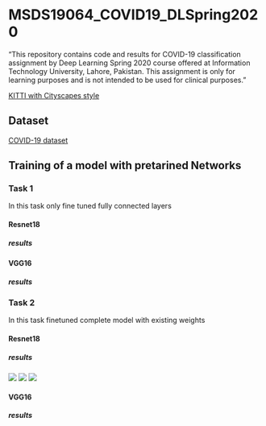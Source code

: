# MSDS19064_COVID19_DLSpring2020
“This repository contains code and results for COVID-19 classification assignment by Deep Learning Spring 2020 course offered at Information Technology University, Lahore, Pakistan. This assignment is only for learning purposes and is not intended to be used for clinical purposes.”

[KITTI with Cityscapes style](https://drive.google.com/file/d/1-HQQciKYfwAO3oH7ci6zhg45DduvkpnK/view)

## Dataset

[COVID-19 dataset](https://drive.google.com/file/d/1-HQQciKYfwAO3oH7ci6zhg45DduvkpnK/view)
## Training of a model with pretarined Networks
### Task 1
In this task only fine tuned fully connected layers
#### Resnet18
##### results

#### VGG16
##### results


### Task 2
In this task finetuned complete model with existing weights
#### Resnet18
##### results
![](figure/adapt_results_k2c.png)
![](figure/adapt_results_c2f.png)
![](figure/adapt_results_c2bdd.png)

#### VGG16
##### results

